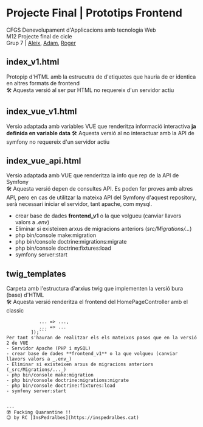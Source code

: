 # Projecte Final | Prototips Frontend

CFGS Denevolupament d'Applicacions amb tecnologia Web   
M12 Projecte final de cicle    
Grup 7 | [Aleix](https://github.com/aleixr20), [Adam](https://github.com/adamjalich), [Roger](https://github.com/rogercrdaw)   
 

## index_v1.html
Protopip d'HTML amb la estrucutra de d'etiquetes que hauria de er identica en altres formats de frontend    
🛠 Aquesta versió al ser pur HTML no requereix d'un servidor actiu

## index_vue_v1.html
Versio adaptada amb variables VUE que renderitza informació interactiva **ja definida en variable data**
🛠 Aquesta versió al no interactuar amb la API de symfony no requereix d'un servidor actiu    

## index_vue_api.html
Versio adaptada amb VUE que renderitza la info que rep de la API de Symfony    
🛠 Aquesta versió depen de consultes API. Es poden fer proves amb altres API, pero en cas de utilitzar la mateixa API del Symfony d'aquest repository, serà necessari iniciar el servidor, tant apache, com mysql.
- crear base de dades **frontend_v1** o la que volgueu (canviar llavors valors a _.env_)
- Eliminar si existeixen arxus de migracions anteriors (_src/Migrations/..._)
- php bin/console make:migration
- php bin/console doctrine:migrations:migrate
- php bin/console doctrine:fixtures:load
- symfony server:start

## twig_templates
Carpeta amb l'estructura d'arxius twig que implementen la versió bura (base) d'HTML    
🛠 Aquesta versió renderitza el frontend del HomePageController amb el classic

```        return $this->render('homepage/index.html.twig', [    
            ... => ...,    
            ... => ...    
         ]);```
Per tant s'hauran de realitzar els els mateixos pasos que en la versió 2 de VUE    
- Servidor Apache (PHP i mySQL)
- crear base de dades **frontend_v1** o la que volgueu (canviar llavors valors a _.env_)
- Eliminar si existeixen arxus de migracions anteriors (_src/Migrations/..._)
- php bin/console make:migration
- php bin/console doctrine:migrations:migrate
- php bin/console doctrine:fixtures:load
- symfony server:start


---
😵 Fucking Quarantine !!   
😉 by RC [InsPedralbes](https://inspedralbes.cat)
